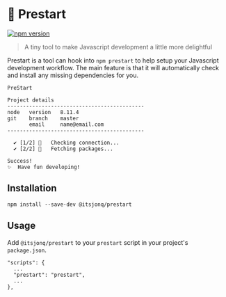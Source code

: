 # 🔑 Prestart

[![npm version](https://badge.fury.io/js/%40itsjonq%2Fprestart.svg)](https://badge.fury.io/js/%40itsjonq%2Fprestart)

> A tiny tool to make Javascript development a little more delightful

Prestart is a tool can hook into `npm prestart` to help setup your Javascript development workflow. The main feature is that it will automatically check and install any missing dependencies for you.

```
PreStart

Project details
--------------------------------------------
node   version   8.11.4
git    branch    master
       email     name@email.com
--------------------------------------------

  ✔ [1/2] 🔌   Checking connection...
  ✔ [2/2] 🚚   Fetching packages...

Success!
✨  Have fun developing!
```

## Installation

```
npm install --save-dev @itsjonq/prestart
```

## Usage

Add `@itsjonq/prestart` to your `prestart` script in your project's `package.json`.

```
"scripts": {
  ...
  "prestart": "prestart",
  ...
},
```
